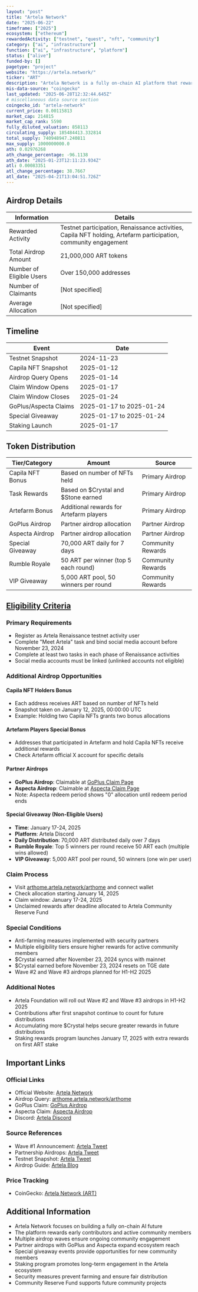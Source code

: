 ```yaml
---
layout: "post"
title: "Artela Network"
date: "2025-06-22"
timeframe: ["2025"]
ecosystem: ["ethereum"]
rewardedActivity: ["testnet", "quest", "nft", "community"]
category: ["ai", "infrastructure"]
function: ["ai", "infrastructure", "platform"]
status: ["alive"]
funded-by: []
pagetype: "project"
website: "https://artela.network/"
ticker: "ART"
description: "Artela Network is a fully on-chain AI platform that rewards community participation, testnet activities, and NFT holders with ART tokens for building the future of decentralized AI."
mis-data-source: "coingecko"
last_updated: "2025-06-28T12:32:44.645Z"
# miscellaneous data source section
coingecko_id: "artela-network"
current_price: 0.00115813
market_cap: 214815
market_cap_rank: 5590
fully_diluted_valuation: 858113
circulating_supply: 185484413.332814
total_supply: 740948947.240811
max_supply: 1000000000.0
ath: 0.02976268
ath_change_percentage: -96.1138
ath_date: "2025-01-23T12:11:23.934Z"
atl: 0.00083351
atl_change_percentage: 38.7667
atl_date: "2025-04-21T13:04:51.726Z"
---
```


## Airdrop Details

| Information              | Details                                                     |
| ------------------------ | ----------------------------------------------------------- |
| Rewarded Activity        | Testnet participation, Renaissance activities, Capila NFT holding, Artefarm participation, community engagement |
| Total Airdrop Amount     | 21,000,000 ART tokens                                       |
| Number of Eligible Users | Over 150,000 addresses                                      |
| Number of Claimants      | [Not specified]                                             |
| Average Allocation       | [Not specified]                                             |

## Timeline

| Event               | Date                                           |
| ------------------- | ---------------------------------------------- |
| Testnet Snapshot    | 2024-11-23                                     |
| Capila NFT Snapshot | 2025-01-12                                     |
| Airdrop Query Opens | 2025-01-14                                     |
| Claim Window Opens  | 2025-01-17                                     |
| Claim Window Closes | 2025-01-24                                     |
| GoPlus/Aspecta Claims | 2025-01-17 to 2025-01-24                     |
| Special Giveaway    | 2025-01-17 to 2025-01-24                      |
| Staking Launch      | 2025-01-17                                     |

## Token Distribution

| Tier/Category      | Amount                                   | Source                    |
| ------------------ | ---------------------------------------- | ------------------------- |
| Capila NFT Bonus   | Based on number of NFTs held             | Primary Airdrop           |
| Task Rewards       | Based on $Crystal and $Stone earned      | Primary Airdrop           |
| Artefarm Bonus     | Additional rewards for Artefarm players  | Primary Airdrop           |
| GoPlus Airdrop     | Partner airdrop allocation               | Partner Airdrop           |
| Aspecta Airdrop    | Partner airdrop allocation               | Partner Airdrop           |
| Special Giveaway   | 70,000 ART daily for 7 days              | Community Rewards         |
| Rumble Royale      | 50 ART per winner (top 5 each round)     | Community Rewards         |
| VIP Giveaway       | 5,000 ART pool, 50 winners per round     | Community Rewards         |

## [Eligibility Criteria](https://artela.network/blog/artela-airdrop-explore-your-art-allocation-step-into-the-fully-on-chain-ai-future)

### Primary Requirements

- Register as Artela Renaissance testnet activity user
- Complete "Meet Artela" task and bind social media account before November 23, 2024
- Complete at least two tasks in each phase of Renaissance activities
- Social media accounts must be linked (unlinked accounts not eligible)

### Additional Airdrop Opportunities

#### Capila NFT Holders Bonus
- Each address receives ART based on number of NFTs held
- Snapshot taken on January 12, 2025, 00:00:00 UTC
- Example: Holding two Capila NFTs grants two bonus allocations

#### Artefarm Players Special Bonus
- Addresses that participated in Artefarm and hold Capila NFTs receive additional rewards
- Check Artefarm official X account for specific details

#### Partner Airdrops
- **GoPlus Airdrop**: Claimable at [GoPlus Claim Page](https://arthome.artela.network/arthome/airdrop/goplus)
- **Aspecta Airdrop**: Claimable at [Aspecta Claim Page](https://arthome.artela.network/arthome/airdrop/aspecta)
- Note: Aspecta redeem period shows "0" allocation until redeem period ends

#### Special Giveaway (Non-Eligible Users)
- **Time**: January 17-24, 2025
- **Platform**: Artela Discord
- **Daily Distribution**: 70,000 ART distributed daily over 7 days
- **Rumble Royale**: Top 5 winners per round receive 50 ART each (multiple wins allowed)
- **VIP Giveaway**: 5,000 ART pool per round, 50 winners (one win per user)

### Claim Process

- Visit [arthome.artela.network/arthome](https://arthome.artela.network/arthome) and connect wallet
- Check allocation starting January 14, 2025
- Claim window: January 17-24, 2025
- Unclaimed rewards after deadline allocated to Artela Community Reserve Fund

### Special Conditions

- Anti-farming measures implemented with security partners
- Multiple eligibility tiers ensure higher rewards for active community members
- $Crystal earned after November 23, 2024 syncs with mainnet
- $Crystal earned before November 23, 2024 resets on TGE date
- Wave #2 and Wave #3 airdrops planned for H1-H2 2025

### Additional Notes

- Artela Foundation will roll out Wave #2 and Wave #3 airdrops in H1-H2 2025
- Contributions after first snapshot continue to count for future distributions
- Accumulating more $Crystal helps secure greater rewards in future distributions
- Staking rewards program launches January 17, 2025 with extra rewards on first ART stake

## Important Links

### Official Links
- Official Website: [Artela Network](https://artela.network/)
- Airdrop Query: [arthome.artela.network/arthome](https://arthome.artela.network/arthome)
- GoPlus Claim: [GoPlus Airdrop](https://arthome.artela.network/arthome/airdrop/goplus)
- Aspecta Claim: [Aspecta Airdrop](https://arthome.artela.network/arthome/airdrop/aspecta)
- Discord: [Artela Discord](https://discord.com/invite/artelanetwork)

### Source References
- Wave #1 Announcement: [Artela Tweet](https://x.com/Artela_Network/status/1879078766326227281)
- Partnership Airdrops: [Artela Tweet](https://x.com/Artela_Network/status/1879080068359880842)
- Testnet Snapshot: [Artela Tweet](https://x.com/Artela_Network/status/1859080098865180763)
- Airdrop Guide: [Artela Blog](https://artela.network/blog/artela-airdrop-explore-your-art-allocation-step-into-the-fully-on-chain-ai-future)

### Price Tracking
- CoinGecko: [Artela Network (ART)](https://www.coingecko.com/en/coins/artela-network)

## Additional Information
- Artela Network focuses on building a fully on-chain AI future
- The platform rewards early contributors and active community members
- Multiple airdrop waves ensure ongoing community engagement
- Partner airdrops with GoPlus and Aspecta expand ecosystem reach
- Special giveaway events provide opportunities for new community members
- Staking program promotes long-term engagement in the Artela ecosystem
- Security measures prevent farming and ensure fair distribution
- Community Reserve Fund supports future community projects